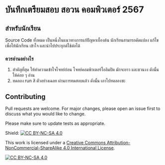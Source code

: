 # บันทึกเตรียมสอบ สอวน คอมพิวเตอร์ 2567
## สำหรับนักเรียน
Source Code ทั้งหมด เป็นหนึ่งในแนวทางการแก้ปัญหาเบื้องต้น นักเรียนสามารถดัดแปลง แก้ไข เพื่อให้นักเรียน เข้าใจ และนำไปประยุกต์ใช้ต่อได้
### ควรอ่านอย่างไร
1. สำคัญที่สุด ให้ทำความเข้าใจโจทย์ก่อน โจทย์คอมพิวเตอร์โอลิมปิค มักจะยาว และชวนงง ดังนั้นให้ค่อย ๆ อ่าน
2. ทดลอง run สิ ตัวอย่างเฉลย ผ่านการทดสอบแล้ว ดังนั้น เอาไปทดลองซะ


## Contributing
Pull requests are welcome. For major changes, please open an issue first to discuss what you would like to change.

Please make sure to update tests as appropriate.

Shield: [![CC BY-NC-SA 4.0][cc-by-nc-sa-shield]][cc-by-nc-sa]

This work is licensed under a
[Creative Commons Attribution-NonCommercial-ShareAlike 4.0 International License][cc-by-nc-sa].

[![CC BY-NC-SA 4.0][cc-by-nc-sa-image]][cc-by-nc-sa]

[cc-by-nc-sa]: http://creativecommons.org/licenses/by-nc-sa/4.0/
[cc-by-nc-sa-image]: https://licensebuttons.net/l/by-nc-sa/4.0/88x31.png
[cc-by-nc-sa-shield]: https://img.shields.io/badge/License-CC%20BY--NC--SA%204.0-lightgrey.svg
